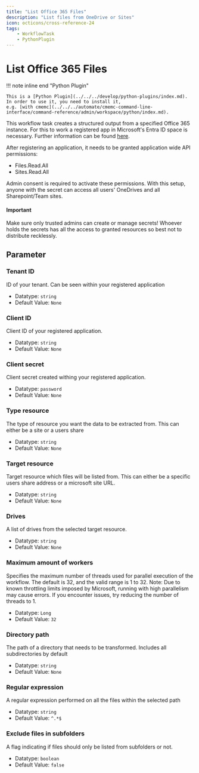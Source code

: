 ```yaml
---
title: "List Office 365 Files"
description: "List files from OneDrive or Sites"
icon: octicons/cross-reference-24
tags: 
    - WorkflowTask
    - PythonPlugin
---
```

# List Office 365 Files
<!-- This file was generated - DO NOT CHANGE IT MANUALLY -->

!!! note inline end "Python Plugin"

    This is a [Python Plugin](../../../develop/python-plugins/index.md).
    In order to use it, you need to install it,
    e.g. [with cmemc](../../../automate/cmemc-command-line-interface/command-reference/admin/workspace/python/index.md).


This workflow task creates a structured output from a specified Office 365 instance.
For this to work a registered app in Microsoft's Entra ID space is necessary.
Further information can be found [here](https://learn.microsoft.com/en-us/entra/identity-platform/quickstart-register-app).

After registering an application, it needs to be granted application wide API permissions:
- Files.Read.All
- Sites.Read.All

Admin consent is required to activate these permissions.
With this setup, anyone with the secret can access all users' OneDrives and all Sharepoint/Team
sites.

#### Important
Make sure only trusted admins can create or manage secrets!
Whoever holds the secrets has all the access to granted resources so best not to distribute
recklessly.
    

## Parameter

### Tenant ID

ID of your tenant. Can be seen within your registered application

- Datatype: `string`
- Default Value: `None`



### Client ID

Client ID of your registered application.

- Datatype: `string`
- Default Value: `None`



### Client secret

Client secret created withing your registered application.

- Datatype: `password`
- Default Value: `None`



### Type resource

The type of resource you want the data to be extracted from. This can either be a site or a users share

- Datatype: `string`
- Default Value: `None`



### Target resource

Target resource which files will be listed from. This can either be a specific users share address or a microsoft site URL.

- Datatype: `string`
- Default Value: `None`



### Drives

A list of drives from the selected target resource.

- Datatype: `string`
- Default Value: `None`



### Maximum amount of workers

Specifies the maximum number of threads used for parallel execution of the workflow. The default is 32, and the valid range is 1 to 32. Note: Due to known throttling limits imposed by Microsoft, running with high parallelism may cause errors. If you encounter issues, try reducing the number of threads to 1.

- Datatype: `Long`
- Default Value: `32`



### Directory path

The path of a directory that needs to be transformed. Includes all subdirectories by default

- Datatype: `string`
- Default Value: `None`



### Regular expression

A regular expression performed on all the files within the selected path

- Datatype: `string`
- Default Value: `^.*$`



### Exclude files in subfolders

A flag indicating if files should only be listed from subfolders or not.

- Datatype: `boolean`
- Default Value: `false`



